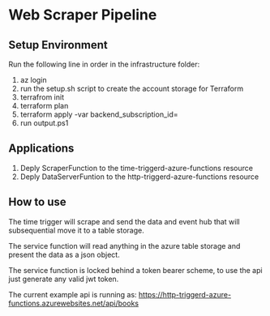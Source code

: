 # Web Scraper Pipeline
## Setup Environment
Run the following line in order in the infrastructure folder:

1. az login
2. run the setup.sh script to create the account storage for Terraform
3. terrafrom init
4. terraform plan 
5. terraform apply  -var backend_subscription_id=<subscription id>
6. run output.ps1
 
## Applications
  
1. Deply ScraperFunction to the time-triggerd-azure-functions resource
2. Deply DataServerFuntion to the http-triggerd-azure-functions resource
  
## How to use

The time trigger will scrape and send the data and event hub that will 
subsequential move it to a table storage.

The service function will read anything in the azure table storage and
present the data as a json object.

The service function is locked behind a token bearer scheme, to use the api
just generate any valid jwt token.
  
The current example api is running as:
https://http-triggerd-azure-functions.azurewebsites.net/api/books
